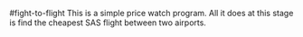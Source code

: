 #fight-to-flight
This is a simple price watch program. All it does at this stage is find the cheapest SAS flight between two airports.

